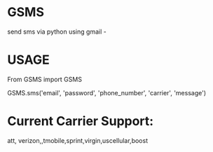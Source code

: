 # GSMS
send sms via python using gmail -
# USAGE
From GSMS import GSMS

GSMS.sms('email', 'password', 'phone_number', 'carrier', 'message')
# Current Carrier Support: 
att, verizon,,tmobile,sprint,virgin,uscellular,boost
